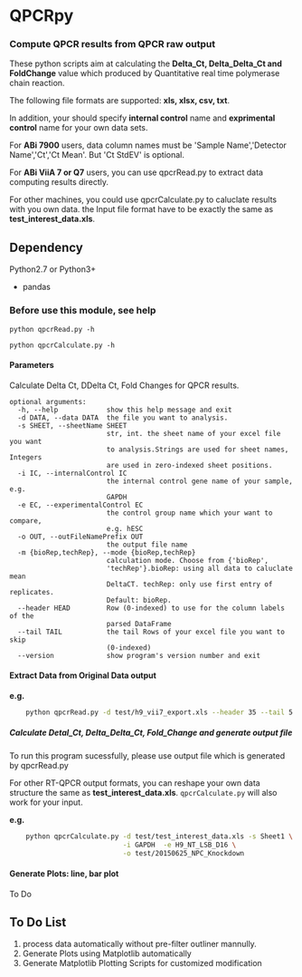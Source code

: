 # QPCRpy

### Compute QPCR results from QPCR raw output  


These python scripts aim at calculating the **Delta_Ct, Delta_Delta_Ct and FoldChange** value which
produced by Quantitative real time polymerase chain reaction.


The following file formats are supported: **xls, xlsx, csv, txt**.

In addition, your should specify **internal control** name and **exprimental control** name for your own data sets.

For **ABi 7900** users, data column names must be 'Sample Name','Detector Name','Ct','Ct Mean'. But 'Ct StdEV' is optional.

For **ABi ViiA 7 or Q7** users, you can use qpcrRead.py to extract data computing results directly.

For other machines, you could use qpcrCalculate.py to caluclate results with you own data. the Input file format have to be
exactly the same as **test_interest_data.xls**.


## Dependency

Python2.7 or Python3+

* pandas

### Before use this module, see help

    python qpcrRead.py -h

    python qpcrCalculate.py -h


#### Parameters

Calculate Delta Ct, DDelta Ct, Fold Changes for QPCR results.

    optional arguments:
      -h, --help            show this help message and exit
      -d DATA, --data DATA  the file you want to analysis.
      -s SHEET, --sheetName SHEET
                            str, int. the sheet name of your excel file you want
                            to analysis.Strings are used for sheet names, Integers
                            are used in zero-indexed sheet positions.
      -i IC, --internalControl IC
                            the internal control gene name of your sample, e.g.
                            GAPDH
      -e EC, --experimentalControl EC
                            the control group name which your want to compare,
                            e.g. hESC
      -o OUT, --outFileNamePrefix OUT
                            the output file name
      -m {bioRep,techRep}, --mode {bioRep,techRep}
                            calculation mode. Choose from {'bioRep',
                            'techRep'}.bioRep: using all data to caluclate mean
                            DeltaCT. techRep: only use first entry of replicates.
                            Default: bioRep.
      --header HEAD         Row (0-indexed) to use for the column labels of the
                            parsed DataFrame
      --tail TAIL           the tail Rows of your excel file you want to skip
                            (0-indexed)
      --version             show program's version number and exit


#### Extract Data from Original Data output

**e.g.**  

```bash
    python qpcrRead.py -d test/h9_vii7_export.xls --header 35 --tail 5  -o test/output
```

##### Calculate Detal_Ct, Delta_Delta_Ct, Fold_Change and generate output file

To run this program sucessfully, please use output file which is generated by qpcrRead.py

For other RT-QPCR output formats, you can reshape your own data structure the same as **test_interest_data.xls**. `qpcrCalculate.py` will also work for your input. 

**e.g.**

```bash
    python qpcrCalculate.py -d test/test_interest_data.xls -s Sheet1 \
                            -i GAPDH  -e H9_NT_LSB_D16 \
                            -o test/20150625_NPC_Knockdown
```

#### Generate Plots: line, bar plot

To Do

## To Do List

1. process data automatically without pre-filter outliner mannully.
2. Generate Plots using Matplotlib automatically
3. Generate Matplotlib Plotting Scripts for customized modification
